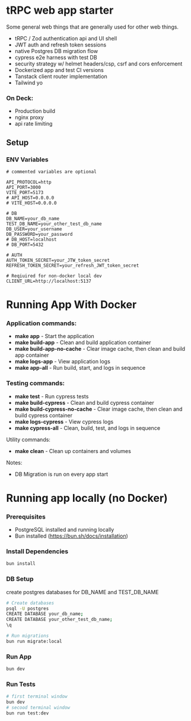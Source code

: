# tRPC web app starter
Some general web things that are generally used for other web things.

- tRPC / Zod authentication api and UI shell
- JWT auth and refresh token sessions
- native Postgres DB migration flow
- cypress e2e harness with test DB
- security strategy w/ helmet headers/csp, csrf and cors enforcement     
- Dockerized app and test CI versions
- Tanstack client router implementation
- Tailwind yo 

### On Deck: 
- Production build
- nginx proxy
- api rate limiting


## Setup
### ENV Variables
```env 
# commented variables are optional

API_PROTOCOL=http
API_PORT=3000
VITE_PORT=5173
# API_HOST=0.0.0.0
# VITE_HOST=0.0.0.0

# DB
DB_NAME=your_db_name
TEST_DB_NAME=your_other_test_db_name
DB_USER=your_username
DB_PASSWORD=your_password
# DB_HOST=localhost 
# DB_PORT=5432

# AUTH
AUTH_TOKEN_SECRET=your_JTW_token_secret
REFRESH_TOKEN_SECRET=your_refresh_JWT_token_secret

# Reqiuired for non-docker local dev
CLIENT_URL=http://localhost:5137 
``` 


# Running App With Docker

### Application commands:
- **make app**                    - Start the application      
- **make build-app**              - Clean and build application container      
- **make build-app-no-cache**     - Clear image cache, then clean and build app container      
- **make logs-app**               - View application logs      
- **make app-all**                - Run build, start, and logs in sequence      

### Testing commands:
- **make test**                   - Run cypress tests      
- **make build-cypress**          - Clean and build cypress container      
- **make build-cypress-no-cache** - Clear image cache, then clean and build cypress container      
- **make logs-cypress**           - View cypress logs      
- **make cypress-all**            - Clean, build, test, and logs in sequence      

Utility commands:
- **make clean**                  - Clean up containers and volumes

Notes: 
- DB Migration is run on every app start

# Running app locally (no Docker)
### Prerequisites
- PostgreSQL installed and running locally
- Bun installed (https://bun.sh/docs/installation)

### Install Dependencies
```bash 
bun install
```

### DB Setup 
create postgres databases for DB_NAME and TEST_DB_NAME

```bash
# Create databases
psql -U postgres
CREATE DATABASE your_db_name;
CREATE DATABASE your_other_test_db_name;
\q

# Run migrations
bun run migrate:local
```

### Run App
```bash
bun dev
``` 

### Run Tests
```bash
# first terminal window
bun dev
# secood terminal window
bun run test:dev
``` 
